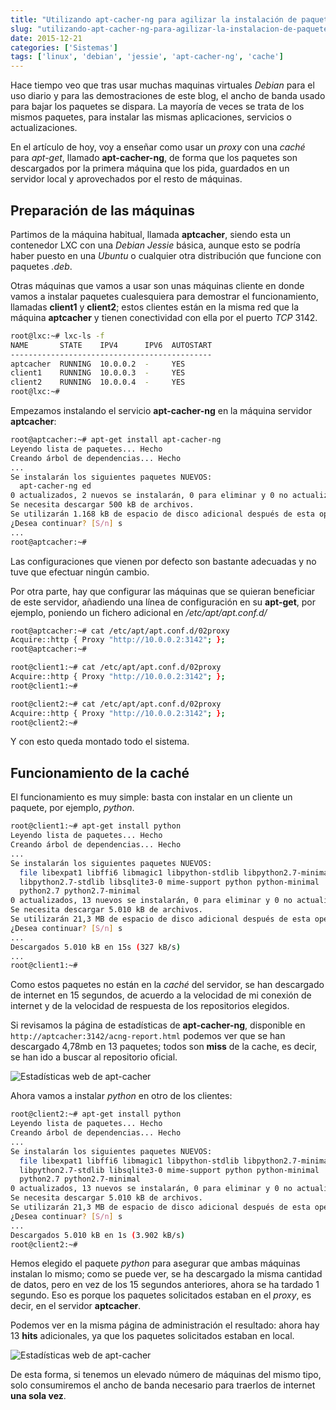 ```yaml
---
title: "Utilizando apt-cacher-ng para agilizar la instalación de paquetes"
slug: "utilizando-apt-cacher-ng-para-agilizar-la-instalacion-de-paquetes"
date: 2015-12-21
categories: ['Sistemas']
tags: ['linux', 'debian', 'jessie', 'apt-cacher-ng', 'cache']
---
```


Hace tiempo veo que tras usar muchas maquinas virtuales *Debian* para el uso diario y para las demostraciones de este blog, el ancho de banda usado para bajar los paquetes se dispara. La mayoría de veces se trata de los mismos paquetes, para instalar las mismas aplicaciones, servicios o actualizaciones.<!--more-->

En el artículo de hoy, voy a enseñar como usar un *proxy* con una *caché* para *apt-get*, llamado **apt-cacher-ng**, de forma que los paquetes son descargados por la primera máquina que los pida, guardados en un servidor local y aprovechados por el resto de máquinas.

## Preparación de las máquinas

Partimos de la máquina habitual, llamada **aptcacher**, siendo esta un contenedor LXC con una *Debian Jessie* básica, aunque esto se podría haber puesto en una *Ubuntu* o cualquier otra distribución que funcione con paquetes *.deb*.

Otras máquinas que vamos a usar son unas máquinas cliente en donde vamos a instalar paquetes cualesquiera para demostrar el funcionamiento, llamadas **client1** y **client2**; estos clientes están en la misma red que la máquina **aptcacher** y tienen conectividad con ella por el puerto *TCP* 3142.

```bash
root@lxc:~# lxc-ls -f
NAME       STATE    IPV4      IPV6  AUTOSTART  
---------------------------------------------
aptcacher  RUNNING  10.0.0.2  -     YES        
client1    RUNNING  10.0.0.3  -     YES        
client2    RUNNING  10.0.0.4  -     YES        
root@lxc:~# 
```

Empezamos instalando el servicio **apt-cacher-ng** en la máquina servidor **aptcacher**:

```bash
root@aptcacher:~# apt-get install apt-cacher-ng
Leyendo lista de paquetes... Hecho
Creando árbol de dependencias... Hecho
...  
Se instalarán los siguientes paquetes NUEVOS:
  apt-cacher-ng ed
0 actualizados, 2 nuevos se instalarán, 0 para eliminar y 0 no actualizados.
Se necesita descargar 500 kB de archivos.
Se utilizarán 1.168 kB de espacio de disco adicional después de esta operación.
¿Desea continuar? [S/n] s
...
root@aptcacher:~# 
```

Las configuraciones que vienen por defecto son bastante adecuadas y no tuve que efectuar ningún cambio.

Por otra parte, hay que configurar las máquinas que se quieran beneficiar de este servidor, añadiendo una línea de configuración en su **apt-get**, por ejemplo, poniendo un fichero adicional en */etc/apt/apt.conf.d/*

```bash
root@aptcacher:~# cat /etc/apt/apt.conf.d/02proxy 
Acquire::http { Proxy "http://10.0.0.2:3142"; };
root@aptcacher:~# 

root@client1:~# cat /etc/apt/apt.conf.d/02proxy 
Acquire::http { Proxy "http://10.0.0.2:3142"; };
root@client1:~# 

root@client2:~# cat /etc/apt/apt.conf.d/02proxy 
Acquire::http { Proxy "http://10.0.0.2:3142"; };
root@client2:~# 
```

Y con esto queda montado todo el sistema.

## Funcionamiento de la caché

El funcionamiento es muy simple: basta con instalar en un cliente un paquete, por ejemplo, *python*.

```bash
root@client1:~# apt-get install python
Leyendo lista de paquetes... Hecho
Creando árbol de dependencias... Hecho
...  
Se instalarán los siguientes paquetes NUEVOS:
  file libexpat1 libffi6 libmagic1 libpython-stdlib libpython2.7-minimal
  libpython2.7-stdlib libsqlite3-0 mime-support python python-minimal
  python2.7 python2.7-minimal
0 actualizados, 13 nuevos se instalarán, 0 para eliminar y 0 no actualizados.
Se necesita descargar 5.010 kB de archivos.
Se utilizarán 21,3 MB de espacio de disco adicional después de esta operación.
¿Desea continuar? [S/n] s
...
Descargados 5.010 kB en 15s (327 kB/s)                                        
...
root@client1:~# 
```

Como estos paquetes no están en la *caché* del servidor, se han descargado de internet en 15 segundos, de acuerdo a la velocidad de mi conexión de internet y de la velocidad de respuesta de los repositorios elegidos.

Si revisamos la página de estadísticas de **apt-cacher-ng**, disponible en `http://aptcacher:3142/acng-report.html` podemos ver que se han descargado 4,78mb en 13 paquetes; todos son **miss** de la cache, es decir, se han ido a buscar al repositorio oficial.

![Estadísticas web de apt-cacher](/images/apt-cacher-ng-1.jpg)

Ahora vamos a instalar *python* en otro de los clientes:

```bash
root@client2:~# apt-get install python
Leyendo lista de paquetes... Hecho
Creando árbol de dependencias... Hecho
...
Se instalarán los siguientes paquetes NUEVOS:
  file libexpat1 libffi6 libmagic1 libpython-stdlib libpython2.7-minimal
  libpython2.7-stdlib libsqlite3-0 mime-support python python-minimal
  python2.7 python2.7-minimal
0 actualizados, 13 nuevos se instalarán, 0 para eliminar y 0 no actualizados.
Se necesita descargar 5.010 kB de archivos.
Se utilizarán 21,3 MB de espacio de disco adicional después de esta operación.
¿Desea continuar? [S/n] s
...
Descargados 5.010 kB en 1s (3.902 kB/s)
root@client2:~# 
```

Hemos elegido el paquete *python* para asegurar que ambas máquinas instalan lo mismo; como se puede ver, se ha descargado la misma cantidad de datos, pero en vez de los 15 segundos anteriores, ahora se ha tardado 1 segundo. Eso es porque los paquetes solicitados estaban en el *proxy*, es decir, en el servidor **aptcacher**.

Podemos ver en la misma página de administración el resultado: ahora hay 13 **hits** adicionales, ya que los paquetes solicitados estaban en local.

![Estadísticas web de apt-cacher](/images/apt-cacher-ng-2.jpg)

De esta forma, si tenemos un elevado número de máquinas del mismo tipo, solo consumiremos el ancho de banda necesario para traerlos de internet **una sola vez**.
